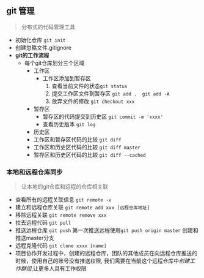 ## git 管理
> 分布式的代码管理工具

- 初始化仓库  `git init`
- 创建忽略文件.gitignore
- **git的工作流程**
  - 每个git仓库划分三个区域
    - 工作区
      - 工作区添加到暂存区
        1. 查看当前文件的状态`git status`  
        2. 提交工作区文件到暂存区 `git add .  git add -A`
        3. 放弃文件的修改 `git checkout xxx` 
    - 暂存区
      - 暂存区的代码提交到历史区 `git commit -m 'xxxx'` 
      - 查看历史版本 `git log`
    - 历史区
    - 工作区和暂存区代码的比较  `git diff`
    - 工作区和历史区代码的比较  `git diff master` 
    - 暂存区和历史区代码的比较  `git diff --cached`

### 本地和远程仓库同步
> 让本地的git仓库和远程的仓库相关联

- 查看所有的远程关联信息 `git remote -v`
- 建立和远程仓库关联  `git remote add xxx [远程仓库地址]`
- 移除远程关联 `git remote remove xxx`
- 拉去远程代码 `git pull`
- 推送远程仓库 `git push` 第一次推送远程使用`git push origin master` 创建和推送master分支
- 远程克隆代码 `git clone xxxx [name]`
- 项目协作开发过程中，创建的远程仓库，团队的其他成员在向远程仓库推送的时候，使用自己的账号没有推送权限,
   我们需要在当前这个远程仓库中*创建工作群组*,让更多人具有工作权限